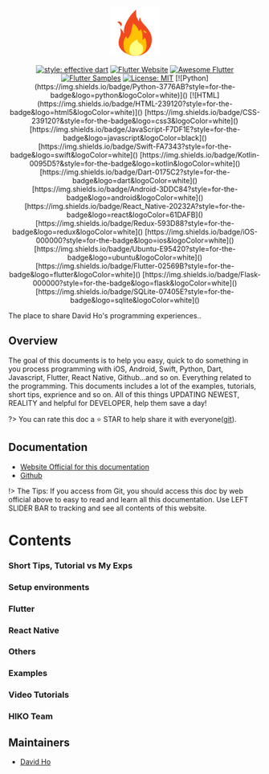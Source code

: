 <p align="center">
<img src="https://raw.githubusercontent.com/xuanvinhtd/share_my_dev_exps/main/docs/assets/bloc_logo_full.png" height="100" alt="DavidHo" />
</p>

<p align="center">
<a href="https://github.com/tenhobi/effective_dart"><img src="https://img.shields.io/badge/style-effective_dart-40c4ff.svg" alt="style: effective dart"></a>
<a href="https://flutter.dev/docs/development/data-and-backend/state-mgmt/options#bloc--rx"><img src="https://img.shields.io/badge/flutter-website-deepskyblue.svg" alt="Flutter Website"></a>
<a href="https://github.com/Solido/awesome-flutter#standard"><img src="https://img.shields.io/badge/awesome-flutter-blue.svg?longCache=true" alt="Awesome Flutter"></a>
<a href="http://fluttersamples.com"><img src="https://img.shields.io/badge/flutter-samples-teal.svg?longCache=true" alt="Flutter Samples"></a>
<a href="https://opensource.org/licenses/MIT"><img src="https://img.shields.io/badge/license-MIT-purple.svg" alt="License: MIT"></a>
  [![Python](https://img.shields.io/badge/Python-3776AB?style=for-the-badge&logo=python&logoColor=white)]()
[![HTML](https://img.shields.io/badge/HTML-239120?style=for-the-badge&logo=html5&logoColor=white)]()
[https://img.shields.io/badge/CSS-239120?&style=for-the-badge&logo=css3&logoColor=white]()
[https://img.shields.io/badge/JavaScript-F7DF1E?style=for-the-badge&logo=javascript&logoColor=black]()
[https://img.shields.io/badge/Swift-FA7343?style=for-the-badge&logo=swift&logoColor=white]()
[https://img.shields.io/badge/Kotlin-0095D5?&style=for-the-badge&logo=kotlin&logoColor=white]()
[https://img.shields.io/badge/Dart-0175C2?style=for-the-badge&logo=dart&logoColor=white]()
[https://img.shields.io/badge/Android-3DDC84?style=for-the-badge&logo=android&logoColor=white]()
[https://img.shields.io/badge/React_Native-20232A?style=for-the-badge&logo=react&logoColor=61DAFB]()
[https://img.shields.io/badge/Redux-593D88?style=for-the-badge&logo=redux&logoColor=white]()
[https://img.shields.io/badge/iOS-000000?style=for-the-badge&logo=ios&logoColor=white]()
[https://img.shields.io/badge/Ubuntu-E95420?style=for-the-badge&logo=ubuntu&logoColor=white]()
[https://img.shields.io/badge/Flutter-02569B?style=for-the-badge&logo=flutter&logoColor=white]()
[https://img.shields.io/badge/Flask-000000?style=for-the-badge&logo=flask&logoColor=white]()
[https://img.shields.io/badge/SQLite-07405E?style=for-the-badge&logo=sqlite&logoColor=white]()
</p>

The place to share David Ho's programming experiences..

## Overview

The goal of this documents is to help you easy, quick to do something in you process programming with iOS, Android, Swift, Python, Dart, Javascript, Flutter, React Native, Github...and so on. Everything related to the programming.
This documents includes a lot of the examples, tutorials, short tips, exprience and so on. All of this things UPDATING NEWEST, REALITY and helpful for DEVELOPER, help them save a day!

?> You can rate this doc a ⭐ STAR to help share it with everyone([git](https://github.com/xuanvinhtd/share_my_dev_exps/)).

## Documentation

- [Website Official for this documentation](https://xuanvinhtd.github.io/share_my_dev_exps/)
- [Github](https://github.com/xuanvinhtd/share_my_dev_exps/blob/main/README.md)

!> The Tips: If you access from Git, you should access this doc by web official above to easy to read and learn all this documentation. Use LEFT SLIDER BAR to tracking and see all contents of this website.

# Contents
### Short Tips, Tutorial vs My Exps

### Setup environments
### Flutter

### React Native
### Others

### Examples
### Video Tutorials

### HIKO Team
## Maintainers

- [David Ho](https://github.com/xuanvinhtd)
